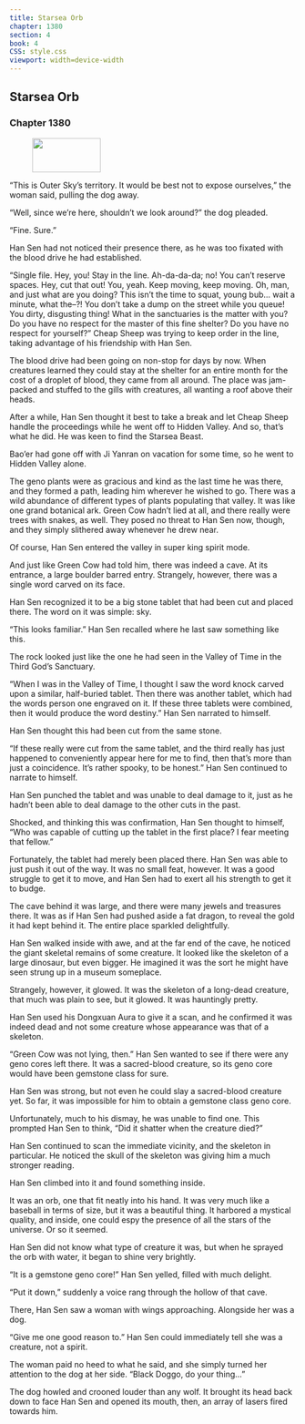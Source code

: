 ```yaml
---
title: Starsea Orb
chapter: 1380
section: 4
book: 4
CSS: style.css
viewport: width=device-width
---
```


## Starsea Orb

### Chapter 1380

<figure>
	<img src="../Images/gem.gif" alt="" id="gem" width="120" height="60" />
</figure>

“This is Outer Sky’s territory. It would be best not to expose ourselves,” the woman said, pulling the dog away.

“Well, since we’re here, shouldn’t we look around?” the dog pleaded.

“Fine. Sure.”

Han Sen had not noticed their presence there, as he was too fixated with the blood drive he had established.

“Single file. Hey, you! Stay in the line. Ah-da-da-da; no! You can’t reserve spaces. Hey, cut that out! You, yeah. Keep moving, keep moving. Oh, man, and just what are you doing? This isn’t the time to squat, young bub… wait a minute, what the–?! You don’t take a dump on the street while you queue! You dirty, disgusting thing! What in the sanctuaries is the matter with you? Do you have no respect for the master of this fine shelter? Do you have no respect for yourself?” Cheap Sheep was trying to keep order in the line, taking advantage of his friendship with Han Sen.

The blood drive had been going on non-stop for days by now. When creatures learned they could stay at the shelter for an entire month for the cost of a droplet of blood, they came from all around. The place was jam-packed and stuffed to the gills with creatures, all wanting a roof above their heads.

After a while, Han Sen thought it best to take a break and let Cheap Sheep handle the proceedings while he went off to Hidden Valley. And so, that’s what he did. He was keen to find the Starsea Beast.

Bao’er had gone off with Ji Yanran on vacation for some time, so he went to Hidden Valley alone.

The geno plants were as gracious and kind as the last time he was there, and they formed a path, leading him wherever he wished to go. There was a wild abundance of different types of plants populating that valley. It was like one grand botanical ark. Green Cow hadn’t lied at all, and there really were trees with snakes, as well. They posed no threat to Han Sen now, though, and they simply slithered away whenever he drew near.

Of course, Han Sen entered the valley in super king spirit mode.

And just like Green Cow had told him, there was indeed a cave. At its entrance, a large boulder barred entry. Strangely, however, there was a single word carved on its face.

Han Sen recognized it to be a big stone tablet that had been cut and placed there. The word on it was simple: sky.

“This looks familiar.” Han Sen recalled where he last saw something like this.

The rock looked just like the one he had seen in the Valley of Time in the Third God’s Sanctuary.

“When I was in the Valley of Time, I thought I saw the word knock carved upon a similar, half-buried tablet. Then there was another tablet, which had the words person one engraved on it. If these three tablets were combined, then it would produce the word destiny.” Han Sen narrated to himself.

Han Sen thought this had been cut from the same stone.

“If these really were cut from the same tablet, and the third really has just happened to conveniently appear here for me to find, then that’s more than just a coincidence. It’s rather spooky, to be honest.” Han Sen continued to narrate to himself.

Han Sen punched the tablet and was unable to deal damage to it, just as he hadn’t been able to deal damage to the other cuts in the past.

Shocked, and thinking this was confirmation, Han Sen thought to himself, “Who was capable of cutting up the tablet in the first place? I fear meeting that fellow.”

Fortunately, the tablet had merely been placed there. Han Sen was able to just push it out of the way. It was no small feat, however. It was a good struggle to get it to move, and Han Sen had to exert all his strength to get it to budge.

The cave behind it was large, and there were many jewels and treasures there. It was as if Han Sen had pushed aside a fat dragon, to reveal the gold it had kept behind it. The entire place sparkled delightfully.

Han Sen walked inside with awe, and at the far end of the cave, he noticed the giant skeletal remains of some creature. It looked like the skeleton of a large dinosaur, but even bigger. He imagined it was the sort he might have seen strung up in a museum someplace.

Strangely, however, it glowed. It was the skeleton of a long-dead creature, that much was plain to see, but it glowed. It was hauntingly pretty.

Han Sen used his Dongxuan Aura to give it a scan, and he confirmed it was indeed dead and not some creature whose appearance was that of a skeleton.

“Green Cow was not lying, then.” Han Sen wanted to see if there were any geno cores left there. It was a sacred-blood creature, so its geno core would have been gemstone class for sure.

Han Sen was strong, but not even he could slay a sacred-blood creature yet. So far, it was impossible for him to obtain a gemstone class geno core.

Unfortunately, much to his dismay, he was unable to find one. This prompted Han Sen to think, “Did it shatter when the creature died?”

Han Sen continued to scan the immediate vicinity, and the skeleton in particular. He noticed the skull of the skeleton was giving him a much stronger reading.

Han Sen climbed into it and found something inside.

It was an orb, one that fit neatly into his hand. It was very much like a baseball in terms of size, but it was a beautiful thing. It harbored a mystical quality, and inside, one could espy the presence of all the stars of the universe. Or so it seemed.

Han Sen did not know what type of creature it was, but when he sprayed the orb with water, it began to shine very brightly.

“It is a gemstone geno core!” Han Sen yelled, filled with much delight.

“Put it down,” suddenly a voice rang through the hollow of that cave.

There, Han Sen saw a woman with wings approaching. Alongside her was a dog.

“Give me one good reason to.” Han Sen could immediately tell she was a creature, not a spirit.

The woman paid no heed to what he said, and she simply turned her attention to the dog at her side. “Black Doggo, do your thing…”

The dog howled and crooned louder than any wolf. It brought its head back down to face Han Sen and opened its mouth, then, an array of lasers fired towards him.
